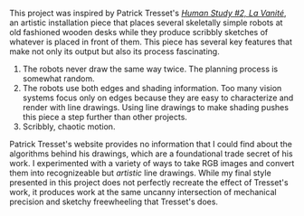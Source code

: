 This project was inspired by Patrick Tresset's [*Human Study #2, La Vanité*](http://patricktresset.com/new/project/human-study-2-la-vanite/), an artistic installation piece that places several skeletally simple robots at old fashioned wooden desks while they produce scribbly sketches of whatever is placed in front of them. This piece has several key features that make not only its output but also its process fascinating. 
1. The robots never draw the same way twice. The planning process is somewhat random. 
2. The robots use both edges and shading information. Too many vision systems focus only on edges because they are easy to characterize and render with line drawings. Using line drawings to make shading pushes this piece a step further than other projects. 
3. Scribbly, chaotic motion. 

Patrick Tresset's website provides no information that I could find about the algorithms behind his drawings, which are a foundational trade secret of his work. I experimented with a variety of ways to take RGB images and convert them into recognizeable but *artistic* line drawings. While my final style presented in this project does not perfectly recreate the effect of Tresset's work, it produces work at the same uncanny intersection of mechanical precision and sketchy freewheeling that Tresset's does. 


